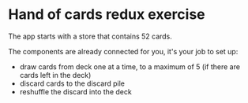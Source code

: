 # Hand of cards redux exercise

The app starts with a store that contains 52 cards.

The components are already connected for you, it's your job to set up:

- draw cards from deck one at a time, to a maximum of 5 (if there are cards left in the deck)
- discard cards to the discard pile
- reshuffle the discard into the deck


